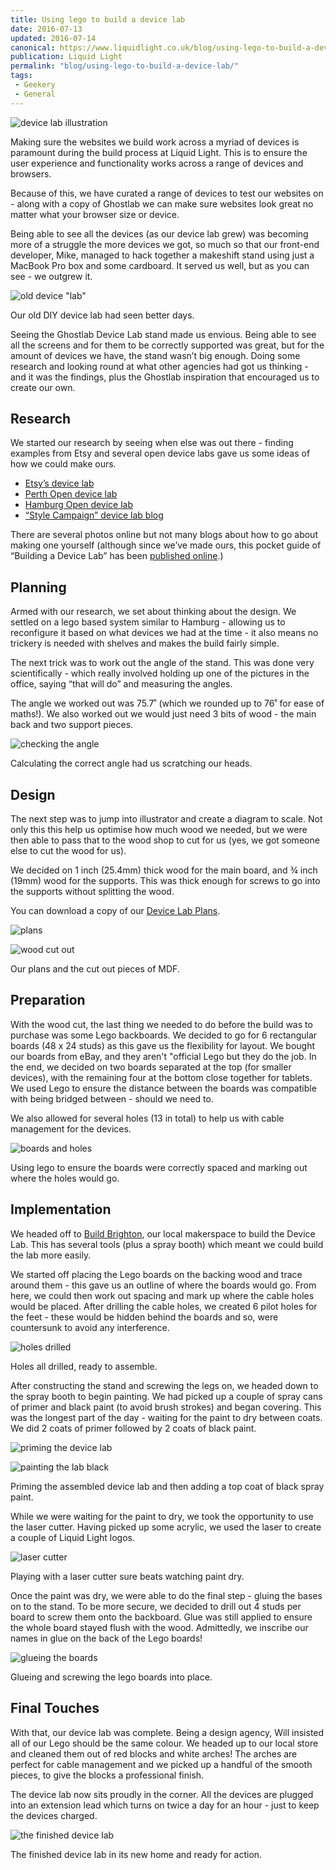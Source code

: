 ```yaml
---
title: Using lego to build a device lab
date: 2016-07-13
updated: 2016-07-14
canonical: https://www.liquidlight.co.uk/blog/using-lego-to-build-a-device-lab/
publication: Liquid Light
permalink: "blog/using-lego-to-build-a-device-lab/"
tags:
 - Geekery
 - General
---
```


![device lab illustration](/assets/img/content/using-lego-to-build-a-device-lab/csm_device-lab-illustration_151abebdbd.webp)

Making sure the websites we build work across a myriad of devices is paramount during the build process at Liquid Light. This is to ensure the user experience and functionality works across a range of devices and browsers.

Because of this, we have curated a range of devices to test our websites on - along with a copy of Ghostlab we can make sure websites look great no matter what your browser size or device.

Being able to see all the devices (as our device lab grew) was becoming more of a struggle the more devices we got, so much so that our front-end developer, Mike, managed to hack together a makeshift stand using just a MacBook Pro box and some cardboard. It served us well, but as you can see - we outgrew it.

![old device "lab"](/assets/img/content/using-lego-to-build-a-device-lab/old-device-lab.jpeg)

Our old DIY device lab had seen better days.

Seeing the Ghostlab Device Lab stand made us envious. Being able to see all the screens and for them to be correctly supported was great, but for the amount of devices we have, the stand wasn’t big enough. Doing some research and looking round at what other agencies had got us thinking - and it was the findings, plus the Ghostlab inspiration that encouraged us to create our own.

## Research

We started our research by seeing when else was out there - finding examples from Etsy and several open device labs gave us some ideas of how we could make ours. 

- [Etsy’s device lab](https://codeascraft.com/2013/08/09/mobile-device-lab/)
- [Perth Open device lab](https://perthdevicelab.com/)
- [Hamburg Open device lab](https://twitter.com/odl_hh/status/333193231019958273/photo/1)
- [“Style Campaign” device lab blog](http://stylecampaign.com/blog/2014/04/managing-a-device-lab/)

There are several photos online but not many blogs about how to go about making one yourself (although since we’ve made ours, this pocket guide of “Building a Device Lab” has been [published online](http://buildingadevicelab.com/).)

## Planning

Armed with our research, we set about thinking about the design. We settled on a lego based system similar to Hamburg - allowing us to reconfigure it based on what devices we had at the time - it also means no trickery is needed with shelves and makes the build fairly simple.

The next trick was to work out the angle of the stand. This was done very scientifically - which really involved holding up one of the pictures in the office, saying “that will do” and measuring the angles.

The angle we worked out was 75.7˚ (which we rounded up to 76˚ for ease of maths!). We also worked out we would just need 3 bits of wood - the main back and two support pieces.

![checking the angle](/assets/img/content/using-lego-to-build-a-device-lab/angle-and-diagram.png)

Calculating the correct angle had us scratching our heads.

## Design

The next step was to jump into illustrator and create a diagram to scale. Not only this this help us optimise how much wood we needed, but we were then able to pass that to the wood shop to cut for us (yes, we got someone else to cut the wood for us).

We decided on 1 inch (25.4mm) thick wood for the main board, and ¾ inch (19mm) wood for the supports. This was thick enough for screws to go into the supports without splitting the wood.

You can download a copy of our [Device Lab Plans](https://www.liquidlight.co.uk/fileadmin/uploads/ll/Photos/Img_blog/device-lab-dimensions.pdf).

![plans](/assets/img/content/using-lego-to-build-a-device-lab/design-template.png)

![wood cut out](/assets/img/content/using-lego-to-build-a-device-lab/boards-mock-up.png)

Our plans and the cut out pieces of MDF.

## Preparation

With the wood cut, the last thing we needed to do before the build was to purchase was some Lego backboards. We decided to go for 6 rectangular boards (48 x 24 studs) as this gave us the flexibility for layout. We bought our boards from eBay, and they aren't "official Lego but they do the job. In the end, we decided on two boards separated at the top (for smaller devices), with the remaining four at the bottom close together for tablets. We used Lego to ensure the distance between the boards was compatible with being bridged between - should we need to.

We also allowed for several holes (13 in total) to help us with cable management for the devices.

![boards and holes](/assets/img/content/using-lego-to-build-a-device-lab/boards-and-holes.png)

Using lego to ensure the boards were correctly spaced and marking out where the holes would go.

## Implementation

We headed off to [Build Brighton](http://buildbrighton.com/), our local makerspace to build the Device Lab. This has several tools (plus a spray booth) which meant we could build the lab more easily.

​We started off placing the Lego boards on the backing wood and trace around them - this gave us an outline of where the boards would go. From here, we could then work out spacing and mark up where the cable holes would be placed. After drilling the cable holes, we created 6 pilot holes for the feet - these would be hidden behind the boards and so, were countersunk to avoid any interference.

![holes drilled](/assets/img/content/using-lego-to-build-a-device-lab/holes.png)

Holes all drilled, ready to assemble.

After constructing the stand and screwing the legs on, we headed down to the spray booth to begin painting. We had picked up a couple of spray cans of primer and black paint (to avoid brush strokes) and began covering. This was the longest part of the day - waiting for the paint to dry between coats. We did 2 coats of primer followed by 2 coats of black paint.

![priming the device lab](/assets/img/content/using-lego-to-build-a-device-lab/primer.png)

![painting the lab black](/assets/img/content/using-lego-to-build-a-device-lab/black-paint.png)

Priming the assembled device lab and then adding a top coat of black spray paint.

While we were waiting for the paint to dry, we took the opportunity to use the laser cutter. Having picked up some acrylic, we used the laser to create a couple of Liquid Light logos.

![laser cutter](/assets/img/content/using-lego-to-build-a-device-lab/lasers.png)

Playing with a laser cutter sure beats watching paint dry.

Once the paint was dry, we were able to do the final step - gluing the bases on to the stand. To be more secure, we decided to drill out 4 studs per board to screw them onto the backboard. Glue was still applied to ensure the whole board stayed flush with the wood. Admittedly, we inscribe our names in glue on the back of the Lego boards!

![glueing the boards](/assets/img/content/using-lego-to-build-a-device-lab/GLUE.png)

Glueing and screwing the lego boards into place.

## Final Touches

With that, our device lab was complete. Being a design agency, Will insisted all of our Lego should be the same colour. We headed up to our local store and cleaned them out of red blocks and white arches! The arches are perfect for cable management and we picked up a handful of the smooth pieces, to give the blocks a professional finish.

The device lab now sits proudly in the corner. All the devices are plugged into an extension lead which turns on twice a day for an hour - just to keep the devices charged.

![the finished device lab](/assets/img/content/using-lego-to-build-a-device-lab/fin2.png)

The finished device lab in its new home and ready for action.
